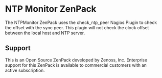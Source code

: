 NTP Monitor ZenPack
=============================

The NTPMonitor ZenPack uses the check_ntp_peer Nagios Plugin to check the offset
with the sync peer. This plugin will not check the clock offset between the
local host and NTP server.

Support
----------

This is an Open Source ZenPack developed by Zenoss, Inc. Enterprise support for
this ZenPack is available to commercial customers with an active subscription.
